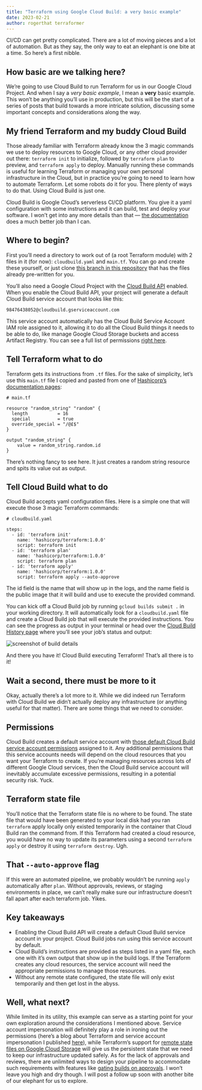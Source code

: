 ```yaml
---
title: "Terraform using Google Cloud Build: a very basic example"
date: 2023-02-21
author: rogerthat terraformer
---
```

CI/CD can get pretty complicated. There are a lot of moving pieces and a lot of automation. But as they say, the only way to eat an elephant is one bite at a time. So here’s a first nibble.

## How basic are we talking here?

We’re going to use Cloud Build to run Terraform for us in our Google Cloud Project. And when I say a *very basic example*, I mean a **very** basic example. This won’t be anything you’ll use in production, but this will be the start of a series of posts that build towards a more intricate solution, discussing some important concepts and considerations along the way.

## My friend Terraform and my buddy Cloud Build

Those already familiar with Terraform already know the 3 magic commands we use to deploy resources to Google Cloud, or any other cloud provider out there: `terraform init` to initialize, followed by `terraform plan` to preview, and `terraform apply` to deploy. Manually running these commands is useful for learning Terraform or managing your own personal infrastructure in the Cloud, but in practice you’re going to need to learn how to automate Terraform. Let some robots do it for you. There plenty of ways to do that. Using Cloud Build is just one.

Cloud Build is Google Cloud’s serverless CI/CD platform. You give it a yaml configuration with some instructions and it can build, test and deploy your software. I won’t get into any more details than that — [the documentation](https://cloud.google.com/build/docs) does a much better job than I can.

## Where to begin?

First you’ll need a directory to work out of (a root Terraform module) with 2 files in it (for now): `cloudbuild.yaml` and `main.tf`. You can go and create these yourself, or just clone [this branch in this repository](https://github.com/rogerthatdev/cloud-build-terraform/tree/v1) that has the files already pre-written for you.

You’ll also need a Google Cloud Project with the [Cloud Build API](https://console.cloud.google.com/apis/library/cloudbuild.googleapis.com) enabled. When you enable the Cloud Build API, your project will generate a default Cloud Build service account that looks like this:

`98476438052@cloudbuild.gserviceaccount.com`

This service account automatically has the Cloud Build Service Account IAM role assigned to it, allowing it to do all the Cloud Build things it needs to be able to do, like manage Google Cloud Storage buckets and access Artifact Registry. You can see a full list of permissions [right here](https://cloud.google.com/build/docs/cloud-build-service-account#default_permissions_of_service_account).

## Tell Terraform what to do

Terraform gets its instructions from `.tf` files. For the sake of simplicity, let’s use this `main.tf` file I copied and pasted from one of [Hashicorp’s documentation pages](https://registry.terraform.io/providers/hashicorp/random/latest/docs/resources/string):

```
# main.tf 

resource "random_string" "random" {
  length           = 16
  special          = true
  override_special = "/@£$"
}

output "random_string" {
    value = random_string.random.id
}
```

There’s nothing fancy to see here. It just creates a random string resource and spits its value out as output.

## Tell Cloud Build what to do

Cloud Build accepts yaml configuration files. Here is a simple one that will execute those 3 magic Terraform commands:

```
# cloudbuild.yaml

steps:
  - id: 'terraform init'
    name: 'hashicorp/terraform:1.0.0'
    script: terraform init
  - id: 'terraform plan'
    name: 'hashicorp/terraform:1.0.0'
    script: terraform plan
  - id: 'terraform apply'
    name: 'hashicorp/terraform:1.0.0'
    script: terraform apply --auto-approve
```

The id field is the name that will show up in the logs, and the name field is the public image that it will build and use to execute the provided command.

You can kick off a Cloud Build job by running `gcloud builds submit .` in your working directory. It will automatically look for a `cloudbuild.yaml` file and create a Cloud Build job that will execute the provided instructions. You can see the progress as output in your terminal or head over the [Cloud Build History page](https://console.cloud.google.com/cloud-build/builds) where you’ll see your job’s status and output:

![screenshot of build details](/img/builddetails.png)

And there you have it! Cloud Build executing Terraform! That’s all there is to it!

## Wait a second, there must be more to it

Okay, actually there’s a lot more to it. While we did indeed run Terraform with Cloud Build we didn’t actually deploy any infrastructure (or anything useful for that matter). There are some things that we need to consider.

## Permissions

Cloud Build creates a default service account with [those default Cloud Build service account permissions](https://cloud.google.com/build/docs/cloud-build-service-account#default_permissions_of_service_account) assigned to it. Any additional permissions that this service accounts needs will depend on the cloud resources that you want your Terraform to create. If you’re managing resources across lots of different Google Cloud services, then the Cloud Build service account will inevitably accumulate excessive permissions, resulting in a potential security risk. Yuck.

## Terraform state file

You’ll notice that the Terraform state file is no where to be found. The state file that would have been generated to your local disk had you ran `terraform` apply locally only existed temporarily in the container that Cloud Build ran the command from. If this Terraform had created a cloud resource, you would have no way to update its parameters using a second `terraform apply` or destroy it using `terraform destroy`. Ugh.

## That `--auto-approve` flag

If this were an automated pipeline, we probably wouldn’t be running `apply` automatically after `plan`. Without approvals, reviews, or staging environments in place, we can’t really make sure our infrastructure doesn’t fall apart after each terraform job. Yikes.

## Key takeaways

- Enabling the Cloud Build API will create a default Cloud Build service account in your project. Cloud Build jobs run using this service account by default.
- Cloud Build’s instructions are provided as steps listed in a yaml file, each one with it’s own output that show up in the build logs. If the Terraform creates any cloud resources, the service account will need the appropriate permissions to manage those resources.
- Without any remote state configured, the state file will only exist temporarily and then get lost in the abyss.

## Well, what next?

While limited in its utility, this example can serve as a starting point for your own exploration around the considerations I mentioned above. Service account impersonation will definitely play a role in ironing out the permissions (here’s a blog about Terraform and service account impersonation I published [here](https://cloud.google.com/blog/topics/developers-practitioners/using-google-cloud-service-account-impersonation-your-terraform-code)), while Terraform’s support for [remote state files on Google Cloud Storage](https://developer.hashicorp.com/terraform/language/settings/backends/gcs) will give us the persistent state that we need to keep our infrastructure updated safely. As for the lack of approvals and reviews, there are unlimited ways to design your pipeline to accommodate such requirements with features like [gating builds on approvals](https://cloud.google.com/build/docs/securing-builds/gate-builds-on-approval). I won’t leave you high and dry though. I will post a follow up soon with another bite of our elephant for us to explore.